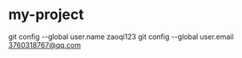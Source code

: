 # my-project
git config --global user.name zaoqi123
git config --global user.email 3760318767@qq.com
